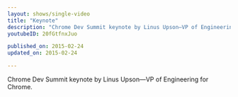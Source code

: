 ```yaml
---
layout: shows/single-video
title: "Keynote"
description: "Chrome Dev Summit keynote by Linus Upson—VP of Engineering for Chrome."
youtubeID: 20fGtfnxJuo

published_on: 2015-02-24
updated_on: 2015-02-24

---
```


Chrome Dev Summit keynote by Linus Upson—VP of Engineering for Chrome.
